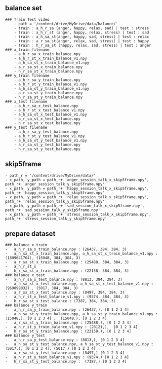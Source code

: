 ## balance set
	### Train Test video
		- path = '/content/drive/MyDrive/data/balance/'
		- train : a_h_r_sa (anger, happy, relax, sad) | test : stress
		- train : a_h_r_st (anger, happy, relax, stress) | test : sad
		- train : a_h_sa_st(anger, happy, sad, stress) | test : relax
		- train : a_r_sa_st(anger, relax, sad, stress) | test : happy
		- train : h_r_sa_st (happy, relax, sad, stress) | test : anger
	### x_train filename 
		- a_h_r_sa_x_train_balance.npy
		- a_h_r_st_x_train_balance_v1.npy
		- a_h_sa_st_x_train_balance_v1.npy
		- a_r_sa_st_x_train_balance.npy
		- h_r_sa_st_x_train_balance.npy	
	### y_train filename 
		- a_h_r_sa_y_train_balance.npy
		- a_h_r_st_y_train_balance_v1.npy
		- a_h_sa_st_y_train_balance_v1.npy
		- a_r_sa_st_y_train_balance.npy
		- h_r_sa_st_y_train_balance.npy
	### x_test filename 
		- a_h_r_sa_x_test_balance.npy
		- a_h_r_st_x_test_balance_v1.npy
		- a_h_sa_st_x_test_balance_v1.npy
		- a_r_sa_st_x_test_balance.npy
		- h_r_sa_st_x_test_balance.npy
	### y_test filename 
		- a_h_r_sa_y_test_balance.npy
		- a_h_r_st_y_test_balance_v1.npy
		- a_h_sa_st_y_test_balance_v1.npy
		- a_r_sa_st_y_test_balance.npy
		- h_r_sa_st_y_test_balance.npy
	
## skip5frame
	- path_r = '/content/drive/MyDrive/data/'
	- x_path, y_path = path_r+ 'anger_session_talk_x_skip5frame.npy', path_r+ 'anger_session_talk_y_skip5frame.npy'
	- x_path, y_path = path_r+ 'happy_session_talk_x_skip5frame.npy', path_r+ 'happy_session_talk_y_skip5frame.npy'
	- x_path, y_path = path_r+ 'relax_session_talk_x_skip5frame.npy', path_r+ 'relax_session_talk_y_skip5frame.npy'
	- x_path, y_path = path_r+ 'sad_session_talk_x_skip5frame.npy', path_r+ 'sad_session_talk_y_skip5frame.npy'
	- x_path, y_path = path_r+ 'stress_session_talk_x_skip5frame.npy', path_r+ 'stress_session_talk_y_skip5frame.npy'
	
## prepare dataset
	### balance x_train
	-	a_h_r_sa_x_train_balance.npy : (26437, 384, 384, 3)
	-	a_h_sa_st_x_train_balance.npy, a_h_sa_st_x_train_balance_v1.npy : (1809641704), (15048, 384, 384, 3)
	-	a_r_sa_st_x_train_balance.npy : (25488, 384, 384, 3)
	-	a_h_r_st_x
	-	h_r_sa_st_x_train_balance.npy : (22158, 384, 384, 3)
	### balance x_test
	-	a_h_r_sa_x_test_balance.npy : (8813, 384, 384, 3)
	-	a_h_sa_st_x_test_balance.npy, a_h_sa_st_x_test_balance_v1.npy : (969099832) , (5017, 384, 384, 3)
	-	a_r_sa_st_x_test_balance.npy : (8497, 384, 384, 3)
	-	a_h_r_st_x_test_balance_v1.npy : (9374, 384, 384, 3)
	-	h_r_sa_st_x_test_balance : (7387, 384, 384, 3)
	### balance y_train
	-	a_h_r_sa_y_train_balance.npy : (26437,), [0 1 2 3 4]
	-	a_h_sa_st_y_train_balance.npy, a_h_sa_st_y_train_balance_v1.npy : (15048,), [0 1 2 3 4] ,  (15048,), [0 1 2 3 4]
	-	a_r_sa_st_y_train_balance.npy : (25488,), [0 1 2 3 4]
	-	a_h_r_st_y_train_balance_v1.npy : (28121,),  [0 1 2 3 4]
	-	h_r_sa_st_y_train_balance.npy : (22158,), [0 1 2 3 4]
	### balance y_test
	-	a_h_r_sa_y_test_balance.npy : (8813,), [0 1 2 3 4]
	-	a_h_sa_st_y_test_balance.npy, a_h_sa_st_y_test_balance_v1.npy : (5017,), [0 1 2 3 4], (5017,) [0 1 2 3 4]
	-	a_r_sa_st_y_test_balance.npy : (8497,) [0 1 2 3 4]
	-	a_h_r_st_y_test_balance_v1.npy : (9374,) [0 1 2 3 4]
	-	h_r_sa_st_y_test_balance.npy :  (7387,) [0 1 2 3 4]
 
